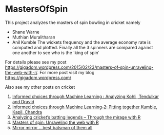 # MastersOfSpin
This project analyzes the masters of spin bowling in cricket namely 
- Shane Warne
- Muthian Muralitharan 
- Anil Kumble
The wickets frequency and the average economy rate is computed and plotted.
Finally all the 3 spinners are compared against one another to see who is the 'king of spin'

For details please see my post https://gigadom.wordpress.com/2015/02/23/masters-of-spin-unraveling-the-web-with-r/. 
For more post visit my blog https://gigadom.wordpress.com/

Also see my other posts on cricket

1. [Informed choices through Machine Learning : Analyzing Kohli, Tendulkar and Dravid](https://gigadom.wordpress.com/2014/12/12/informed-choices-through-machine-learning-analyzing-kohli-tendulkar-and-dravid/)
2. [Informed choices through Machine Learning-2: Pitting together Kumble, Kapil, Chandra](https://gigadom.wordpress.com/2014/12/17/informed-choices-through-machine-learning-2-pitting-together-kumble-kapil-chandra/)
3. [Analyzing cricket’s batting legends – Through the mirage with R](https://gigadom.wordpress.com/2015/02/06/analyzing-crickets-batting-legends-through-the-mirage-with-r/)
4. [Masters of spin: Unraveling the web with R](https://gigadom.wordpress.com/2015/02/23/masters-of-spin-unraveling-the-web-with-r/)
5. [Mirror,mirror …best batsman of them all](https://gigadom.wordpress.com/2015/03/24/mirror-mirror-the-best-batsman-of-them-all/)
